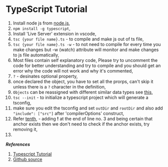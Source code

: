 # TypeScript Tutorial

1. Install node js from [node.js](https://nodejs.org/en),
2. `npm install -g typescript`,
3. Install 'Live Server' extension in vscode,
4. `tsc {your file name}.ts` - to compile and make js out of ts file,
5. `tsc {your file name}.ts -w` - to not need to compile for every time you make changes but -w (watch) attribute will monitor and make changes to js file automatically,
6. Most files contain self explanatory code, Please try to uncomment the code for better understanding and try to compile and you should get an error why the code will not work and why it's commented,
7. `?` - desinates optional property,
8. once declared the object, you have to set all the prorps, can't skip it unless there is a `?` character in the definition,
9. `Objects` can be reassigned with different similar data types see [this](./005/fifth.ts),
10. `tsc --init` - to initialize a typescript project which will generate a tsconfig,
11. make sure you edit the tsconfig and set `outDir` and `rootDir` and also add `"include": ["src"]` after 'compilerOptions' construct,
12. Refer [tenth](./010/), - adding **!** at the end of line no. 3 and being certain that anchor exists then we don't need to check if the anchor exists, try removing it,
13. 


***References***

1. [Typescript Tutorial](https://www.youtube.com/playlist?list=PL4cUxeGkcC9gUgr39Q_yD6v-bSyMwKPUI)
2. [Github source](https://github.com/iamshaunjp/typescript-tutorial/)
